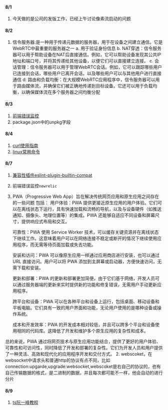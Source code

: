 #### 8/1
1. 今天做的是公司的发版工作，已经上午讨论像素流启动的问题

#### 8/2
1. 信令服务器:是一种用于传递元数据的服务器，用于在设备之间建立通信。它是WebRTC中最重要的服务器之一
 a. 用于验证身份信息
 b. NAT穿透：信令服务器可以用于帮助设备在NAT后直接通信。例如，它可以帮助设备发现其公共IP地址和端口号，并将其传递给其他设备，以便它们可以直接建立连接。
 c. 会话管理：信令服务器可以用于管理WebRTC会话。例如，它可以跟踪哪些用户已连接到会话，哪些用户已离开会话，以及哪些用户可以与其他用户进行直接通信
 d: 路由和负载均衡：在大规模WebRTC应用程序中，信令服务器可以用于路由媒体流，并确保它们被正确地传递到目标设备。它还可以用于负载均衡，以确保媒体流在多个服务器之间均衡分配

#### 8/3
1. [前端错误监控](https://github.com/xy-sea/blog/blob/main/markdown/%E4%BB%8E0%E5%88%B01%E6%90%AD%E5%BB%BA%E5%89%8D%E7%AB%AF%E7%9B%91%E6%8E%A7%E5%B9%B3%E5%8F%B0%EF%BC%8C%E9%9D%A2%E8%AF%95%E5%BF%85%E5%A4%87%E7%9A%84%E4%BA%AE%E7%82%B9%E9%A1%B9%E7%9B%AE.md)
2. package.json中的unpkg字段

#### 8/4
1. [curl使用指南](https://mp.weixin.qq.com/s/tNgx65hSBGeIjvbW_5ydRQ)
2. [linux常用命令](https://www.wangan.com/wenda/4462)

#### 8/7
1. [兼容性插件eslint-plugin-builtin-compat](https://mp.weixin.qq.com/s/k7WJIxt6zWN4vt8F3c9ntA)
2. 前端错误监控`newrelic`
3. PWA（Progressive Web App）旨在解决传统网页应用和原生应用之间存在的一些问题
包括：
    用户体验：PWA 提供更接近原生应用的用户体验。它们可以在离线状态下运行，具有快速加载和流畅的导航，以及与设备硬件（如推送通知、摄像头、地理位置等）的集成。PWA 还能够自适应不同设备和屏幕尺寸，提供响应式布局和交互。

    可靠性：PWA 使用 Service Worker 技术，可以缓存关键资源并在离线状态下继续工作。这意味着用户可以在网络连接不稳定或断开的情况下继续使用应用程序，而无需等待页面加载或失去功能。

    安装和访问：PWA 可以像原生应用一样通过应用商店进行安装，也可以通过 URL 直接访问。用户可以将 PWA 添加到主屏幕或启动器，方便快速访问，无需下载和安装。

    更新和部署：PWA 的更新和部署更加简便。由于它们基于网络，开发人员可以通过服务器端的更新来实时提供新的功能和修复错误，无需用户手动更新应用程序。

    跨平台和设备：PWA 可以在各种平台和设备上运行，包括桌面、移动设备和平板电脑。它们具有一致的用户界面和功能，无论用户使用的是哪种设备或操作系统。

    成本和开发效率：PWA 的开发成本相对较低，并且可以跨多个平台和设备使用相同的代码库。这降低了开发和维护多个原生应用的复杂性和成本。

总的来说，PWA 通过将网页技术与原生应用功能结合，提供了更好的用户体验、可靠性和可访问性，同时降低了开发和部署的复杂性。它们为开发人员和用户提供了一种灵活、高效和现代化的应用程序开发和交付方式。
2. webscoket，在websocket中请求头和普通http的协议有点不同，比如connection:upgarde,upgrade:websocket,webscoket是右自己的协议的，也有自己传输数据的格式，是二进制的数据，并且每次都可能不一样，他会自动的进行分片

#### 8/9
1. [ts阮一峰教程](https://wangdoc.com/typescript/tsconfig.json)